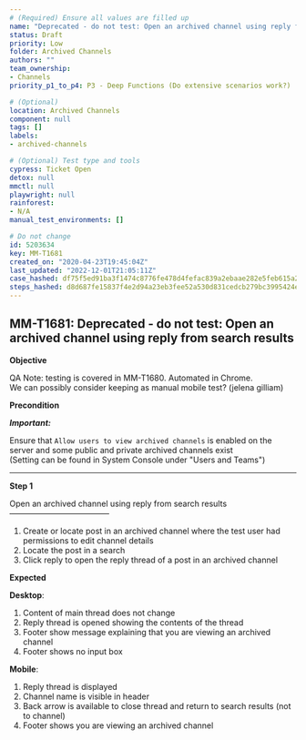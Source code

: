 ```yaml
---
# (Required) Ensure all values are filled up
name: "Deprecated - do not test: Open an archived channel using reply from search results"
status: Draft
priority: Low
folder: Archived Channels
authors: ""
team_ownership: 
- Channels
priority_p1_to_p4: P3 - Deep Functions (Do extensive scenarios work?)

# (Optional)
location: Archived Channels
component: null
tags: []
labels: 
- archived-channels

# (Optional) Test type and tools
cypress: Ticket Open
detox: null
mmctl: null
playwright: null
rainforest: 
- N/A
manual_test_environments: []

# Do not change
id: 5203634
key: MM-T1681
created_on: "2020-04-23T19:45:04Z"
last_updated: "2022-12-01T21:05:11Z"
case_hashed: df75f5ed91ba3f1474c8776fe478d4fefac839a2ebaae282e5feb615a2a2fba2a135120bc4b2de1659a1f11208c367c1
steps_hashed: d8d687fe15837f4e2d94a23eb3fee52a530d831cedcb279bc3995424ee4f3d2ecbb5d2e63c1abc18282e5c87651f6cf1
---
```


<!-- (Auto-generated) Based on frontmatter's "key" and "name" -->

## MM-T1681: Deprecated - do not test: Open an archived channel using reply from search results

**Objective**

QA Note: testing is covered in MM-T1680. Automated in Chrome.\
We can possibly consider keeping as manual mobile test? (jelena gilliam)

**Precondition**

_**Important:**_

Ensure that `Allow users to view archived channels` is enabled on the server and some public and private archived channels exist\
(Setting can be found in System Console under "Users and Teams")

---

**Step 1**

Open an archived channel using reply from search results\
–––––––––––––––––––––––––

1. Create or locate post in an archived channel where the test user had permissions to edit channel details
2. Locate the post in a search
3. Click reply to open the reply thread of a post in an archived channel

**Expected**

**Desktop**:

1. Content of main thread does not change
2. Reply thread is opened showing the contents of the thread
3. Footer show message explaining that you are viewing an archived channel
4. Footer shows no input box

**Mobile**:

1. Reply thread is displayed
2. Channel name is visible in header
3. Back arrow is available to close thread and return to search results (not to channel)
4. Footer shows you are viewing an archived channel
